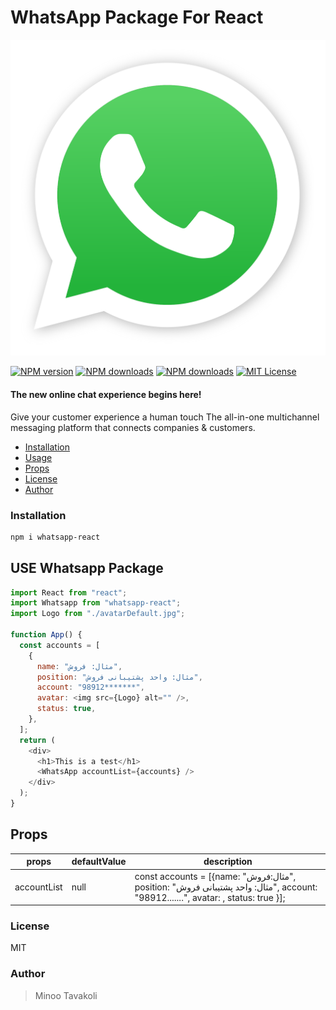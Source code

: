 # WhatsApp Package For React

![whatsapp](https://github.com/MinooTavakoli/whatsApp-react/blob/main/public/whatsApp-logo.png)

[![NPM version][npm-version-image]][npm-url] [![NPM downloads][npm-downloads-size-image]][npm-url] [![NPM downloads][npm-downloads-image]][downloads-url] [![MIT License][license-image]][license-url]

#### The new online chat experience begins here!

Give your customer experience a human touch
The all-in-one multichannel messaging platform that connects companies & customers.

- [Installation](#installation)
- [Usage](#use-whatsapp-package)
- [Props](#props)
- [License](#license)
- [Author](#author)

### Installation

```bash
npm i whatsapp-react
```

## USE Whatsapp Package

```js
import React from "react";
import Whatsapp from "whatsapp-react";
import Logo from "./avatarDefault.jpg";

function App() {
  const accounts = [
    {
      name: "مثال: فروش",
      position: "مثال: واحد پشتیبانی فروش",
      account: "98912*******",
      avatar: <img src={Logo} alt="" />,
      status: true,
    },
  ];
  return (
    <div>
      <h1>This is a test</h1>
      <WhatsApp accountList={accounts} />
    </div>
  );
}
```

## Props

| props       | defaultValue | description                                                                                                                                               |
| ----------- | ------------ | --------------------------------------------------------------------------------------------------------------------------------------------------------- |
| accountList | null         | const accounts = [{name: "مثال:‌فروش", position: "مثال: واحد پشتیبانی فروش", account: "98912.......", avatar: <img src={Logo} alt="" />, status: true }]; |

### License

MIT

### Author

> Minoo Tavakoli

[license-image]: http://img.shields.io/npm/l/whatsapp-react.svg?style=flat
[license-url]: LICENSE
[npm-url]: https://npmjs.org/package/whatsApp-react
[npm-version-image]: http://img.shields.io/npm/v/whatsApp-react.svg?style=flat
[npm-downloads-image]: http://img.shields.io/npm/dm/whatsApp-react.svg?style=flat
[npm-downloads-size-image]: https://img.shields.io/bundlephobia/minzip/whatsApp-react.svg?style=flat
[downloads-url]: https://npmcharts.com/compare/whatsApp-react?minimal=true
